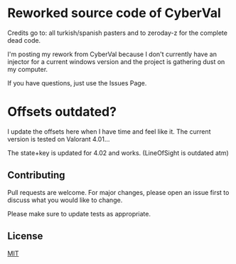 # Reworked source code of CyberVal

Credits go to: all turkish/spanish pasters and to zeroday-z for the complete dead code.

I'm posting my rework from CyberVal because I don't currently have an injector for a current windows version and the project is gathering dust on my computer.

If you have questions, just use the Issues Page.

# Offsets outdated?

I update the offsets here when I have time and feel like it. The current version is tested on Valorant 4.01...

The state+key is updated for 4.02 and works. (LineOfSight is outdated atm)


## Contributing
Pull requests are welcome. For major changes, please open an issue first to discuss what you would like to change.

Please make sure to update tests as appropriate.

## License
[MIT](https://choosealicense.com/licenses/mit/)
